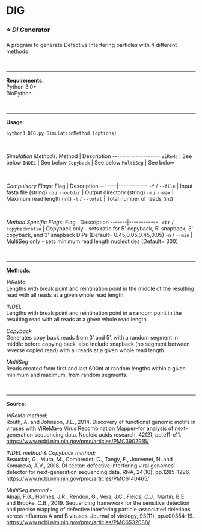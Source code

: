 # DIG
### :star: *DI G*enerator

A program to generate Defective Interfering particles with 4 different methods


<br>

---

**Requirements**:
<br>Python 3.0+ 
<br>BioPython

<br>

---

**Usage**:
```
python3 DIG.py SimulationMethod [options]
```
<br>

_Simulation Methods:_
Method | Description
-------|------------
`ViReMa` | See below
`INDEL` | See below
`Copyback` | See below
`MultiSeg` | See below

<br>

_Compulsory Flags:_
Flag | Description
-------|------------
`-f` / `--file` | Input fasta file (string)
`-o` / `--outdir` | Output directory (string)
`-m` / `--max` | Maximum read length (int)
`-t` / `--total` | Total number of reads (int)

<br>

_Method Specific Flags:_
Flag | Description
-------|------------
`-cbr` / `--copybackratio` | Copyback only - sets ratio for 5' copyback, 5' snapback, 3' copyback, and 3' snapback DIPs (Default= 0.45,0.05,0.45,0.05) 
`-n` / `--min` | MultiSeg only - sets minimum read length nucleotides (Default= 300)


<br>


---


**Methods**:

_ViReMa_
<br>Lengths with break point and reintination point in the middle of the resulting read with all reads at a given whole read length.

_INDEL_
<br>Lengths with break point and reintination point in a random point in the resulting read with all reads at a given whole read length.

_Copyback_
<br>Generates copy back reads from 3' and 5', with a random segment in middle before copying back, also include snapback (no segment between reverse copied read) with all reads at a given whole read length.

_MultiSeg_
<br>Reads created from first and last 600nt at random lengths within a given minimum and maximum, from random segments.

<br>

---

**Source**:

_ViReMa method;_ <br>Routh, A. and Johnson, J.E., 2014. Discovery of functional genomic motifs in viruses with ViReMa–a Virus Recombination Mapper–for analysis of next-generation sequencing data. Nucleic acids research, 42(2), pp.e11-e11.<br>https://www.ncbi.nlm.nih.gov/pmc/articles/PMC3902915/

_INDEL method_ & _Copyback method;_  <br>Beauclair, G., Mura, M., Combredet, C., Tangy, F., Jouvenet, N. and Komarova, A.V., 2018. DI-tector: defective interfering viral genomes’ detector for next-generation sequencing data. RNA, 24(10), pp.1285-1296.<br>https://www.ncbi.nlm.nih.gov/pmc/articles/PMC6140465/

_MultiSeg method_ - <br>Alnaji, F.G., Holmes, J.R., Rendon, G., Vera, J.C., Fields, C.J., Martin, B.E. and Brooke, C.B., 2019. Sequencing framework for the sensitive detection and precise mapping of defective interfering particle-associated deletions across influenza A and B viruses. Journal of virology, 93(11), pp.e00354-19.<br>https://www.ncbi.nlm.nih.gov/pmc/articles/PMC6532088/

